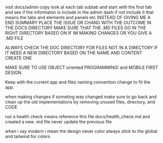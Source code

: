 visit docs/admin copy look at each tab subtab and start with the first tab and see if the informaton is include in the admin dash if not include it that means the tabs and elements and panels etc INSTEAD OF GIVING ME A END SUMMARY PLACE THE ISSUE OR CHANG WITH THE OUTCOME IN THE DOCS DIRECTORY MAKE SURE THAT THE .MD FILES GO IN THE RIGHT DIRECTORY BASED ON IF IM MAKING CHANGES OR YOU GIVE A .MD FILE 

ALWAYS CHECK THE DOC DIRECTORY FOR FILES NOT IN A DIRECTORY IF IT NEED A NEW DIRECTORY BASED ON THE NAME AND CONTENT CREATE ONE


MAKE SURE TO USE OBJECT oriented PROGRAMMING! and MOBILE FIRST DESIGN. 

Keep with the current app and files naming convention change to fit the app. 

when making changes if someting was changed make sure to go back and clean up the old implementations by removing unused files, directory,  and CODE

run a health check means reference this file docs/health_check.md and created a new .md file never update the previous file

when i say modern i mean the design never color always stick to the global and tailwind for colors
